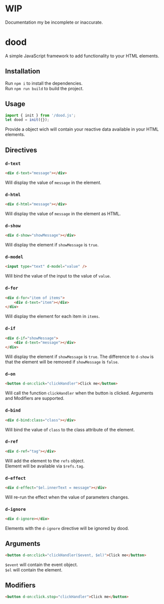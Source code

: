 # WIP

Documentation my be incomplete or inaccurate.

# dood

A simple JavaScript framework to add functionality to your HTML elements.

## Installation

Run `npm i` to install the dependencies. \
Run `npm run build` to build the project.

## Usage

```javascript
import { init } from '/dood.js';
let dood = init({});
```

Provide a object wich will contain your reactive data available in your HTML elements.

## Directives

### `d-text`

```html
<div d-text="message"></div>
```

Will display the value of `message` in the element.

### `d-html`

```html
<div d-html="message"></div>
```

Will display the value of `message` in the element as HTML.

### `d-show`

```html
<div d-show="showMessage"></div>
```

Will display the element if `showMessage` is `true`.

### `d-model`

```html
<input type="text" d-model="value" />
```

Will bind the value of the input to the value of `value`.

### `d-for`

```html
<div d-for="item of items">
	<div d-text="item"></div>
</div>
```

Will display the element for each item in `items`.

### `d-if`

```html
<div d-if="showMessage">
	<div d-text="message"></div>
</div>
```

Will display the element if `showMessage` is `true`.
The difference to `d-show` is that the element will be removed if `showMessage` is `false`.

### `d-on`

```html
<button d-on:click="clickHandler">Click me</button>
```

Will call the function `clickHandler` when the button is clicked.
Arguments and Modifiers are supported.

### `d-bind`

```html
<div d-bind:class="class"></div>
```

Will bind the value of `class` to the class attribute of the element.

### `d-ref`

```html
<div d-ref="tag"></div>
```

Will add the element to the `refs` object.\
Element will be available via `$refs.tag`.

### `d-effect`

```html
<div d-effect="$el.innerText = message"></div>
```

Will re-run the effect when the value of parameters changes.

### `d-ignore`

```html
<div d-ignore></div>
```

Elements with the `d-ignore` directive will be ignored by dood.

## Arguments

```html
<button d-on:click="clickHandler($event, $el)">Click me</button>
```

`$event` will contain the event object.\
`$el` will contain the element.

## Modifiers

```html
<button d-on:click.stop="clickHandler">Click me</button>
```
